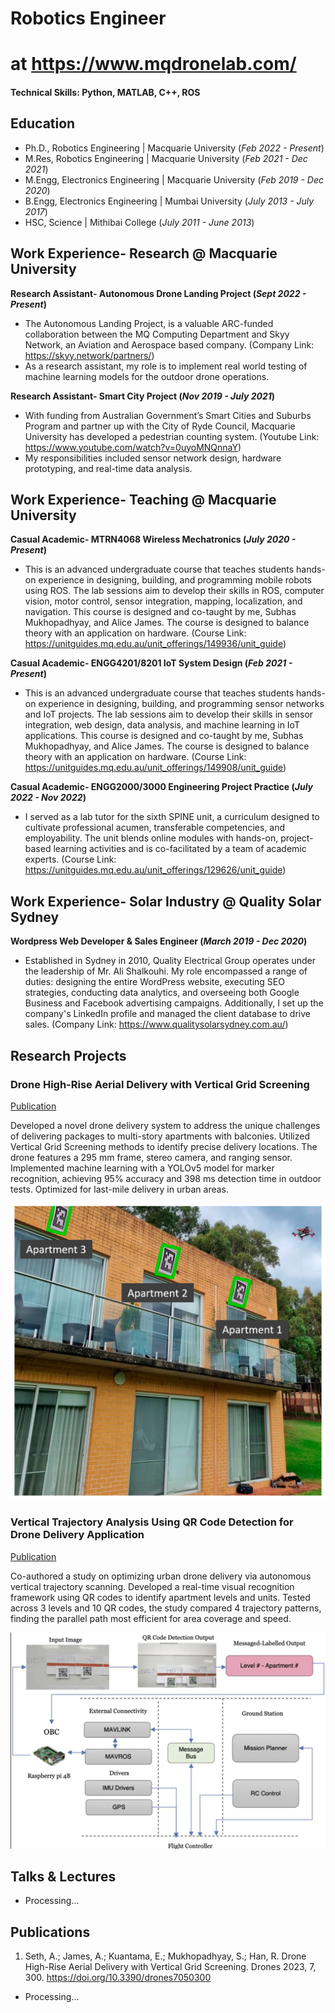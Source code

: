 # Robotics Engineer
# at https://www.mqdronelab.com/

#### Technical Skills: Python, MATLAB, C++, ROS

## Education
- Ph.D., Robotics Engineering | Macquarie University (_Feb 2022 - Present_)								       		
- M.Res, Robotics Engineering | Macquarie University (_Feb 2021 - Dec 2021_)		 			        		
- M.Engg, Electronics Engineering | Macquarie University (_Feb 2019 - Dec 2020_)
- B.Engg, Electronics Engineering | Mumbai University (_July 2013 - July 2017_)
- HSC, Science | Mithibai College (_July 2011 - June 2013_)		

## Work Experience- Research @ Macquarie University
**Research Assistant- Autonomous Drone Landing Project (_Sept 2022 - Present_)**
- The Autonomous Landing Project, is a valuable ARC-funded collaboration between the MQ Computing Department and Skyy 
Network, an Aviation and Aerospace based company. (Company Link: https://skyy.network/partners/)
- As a research assistant, my role is to implement real world testing of machine learning models for the outdoor drone operations.

**Research Assistant- Smart City Project (_Nov 2019 - July 2021_)**
- With funding from Australian Government’s Smart Cities and Suburbs Program and partner up with the City of Ryde Council, Macquarie University has developed a pedestrian counting system. (Youtube Link: https://www.youtube.com/watch?v=0uyoMNQnnaY)
- My responsibilities included sensor network design, hardware prototyping, and real-time data analysis.

## Work Experience- Teaching @ Macquarie University
**Casual Academic- MTRN4068 Wireless Mechatronics (_July 2020 - Present_)**
- This is an advanced undergraduate course that teaches students hands-on experience in designing, building, and programming mobile robots using ROS. The lab sessions aim to develop their skills in ROS, computer vision, motor control, sensor integration, mapping, localization, and navigation. This course is designed and co-taught by me, Subhas Mukhopadhyay, and Alice James. The course is designed to balance theory with an application on hardware. (Course Link: https://unitguides.mq.edu.au/unit_offerings/149936/unit_guide) 

**Casual Academic- ENGG4201/8201 IoT System Design (_Feb 2021 - Present_)**
- This is an advanced undergraduate course that teaches students hands-on experience in designing, building, and programming sensor networks and IoT projects. The lab sessions aim to develop their skills in sensor integration, web design, data analysis, and machine learning in IoT applications. This course is designed and co-taught by me, Subhas Mukhopadhyay, and Alice James. The course is designed to balance theory with an application on hardware. (Course Link: https://unitguides.mq.edu.au/unit_offerings/149908/unit_guide)

**Casual Academic- ENGG2000/3000 Engineering Project Practice (_July 2022 - Nov 2022_)**
- I served as a lab tutor for the sixth SPINE unit, a curriculum designed to cultivate professional acumen, transferable competencies, and employability. The unit blends online modules with hands-on, project-based learning activities and is co-facilitated by a team of academic experts. (Course Link: https://unitguides.mq.edu.au/unit_offerings/129626/unit_guide)

## Work Experience- Solar Industry @ Quality Solar Sydney
**Wordpress Web Developer & Sales Engineer (_March 2019 - Dec 2020_)**
- Established in Sydney in 2010, Quality Electrical Group operates under the leadership of Mr. Ali Shalkouhi. My role encompassed a range of duties: designing the entire WordPress website, executing SEO strategies, conducting data analytics, and overseeing both Google Business and Facebook advertising campaigns. Additionally, I set up the company's LinkedIn profile and managed the client database to drive sales. (Company Link: https://www.qualitysolarsydney.com.au/) 


## Research Projects
### Drone High-Rise Aerial Delivery with Vertical Grid Screening
[Publication](https://www.mdpi.com/2504-446X/7/5/300)

Developed a novel drone delivery system to address the unique challenges of delivering packages to multi-story apartments with balconies. Utilized Vertical Grid Screening methods to identify precise delivery locations. The drone features a 295 mm frame, stereo camera, and ranging sensor. Implemented machine learning with a YOLOv5 model for marker recognition, achieving 95% accuracy and 398 ms detection time in outdoor tests. Optimized for last-mile delivery in urban areas.

![Drone Delivery](assets/img/drones-07-00300-g014.png)

### Vertical Trajectory Analysis Using QR Code Detection for Drone Delivery Application
[Publication](https://link.springer.com/chapter/10.1007/978-3-031-29871-4_48)

Co-authored a study on optimizing urban drone delivery via autonomous vertical trajectory scanning. Developed a real-time visual recognition framework using QR codes to identify apartment levels and units. Tested across 3 levels and 10 QR codes, the study compared 4 trajectory patterns, finding the parallel path most efficient for area coverage and speed.

![Vertical Trajectory Analysis](assets/img/vgs_1.png)

## Talks & Lectures
- Processing...


## Publications
1. Seth, A.; James, A.; Kuantama, E.; Mukhopadhyay, S.; Han, R. Drone High-Rise Aerial Delivery with Vertical Grid Screening. Drones 2023, 7, 300. https://doi.org/10.3390/drones7050300
- Processing...